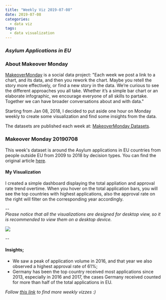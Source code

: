 ```yaml
---
title: "Weekly Viz 2019-07-08"
date: 2019-07-08
categories:
  - data viz
tags:
  - data visualization
---
```


### *Asylum Applications in EU*


### About Makeover Monday

[MakeoverMonday](http://www.makeovermonday.co.uk/) is a social data project:
"Each week we post a link to a chart, and its data, and then you rework the chart.
Maybe you retell the story more effectively, or find a new story in the data.
We’re curious to see the different approaches you all take. Whether it’s a simple bar chart or an elaborate infographic, we encourage everyone of all skills to partake.
Together we can have broader conversations about and with data."

Starting from Jan 08, 2018, I decided to put aside one hour on Monday weekly to create some visualization and find some insights from the data.

The datasets are published each week at: [MakeoverMonday Datasets](http://www.makeovermonday.co.uk/data/).

### Makeover Monday 20190708

This week's dataset is around the Asylum applications in EU countries from people outside EU from 2009 to 2018 by decision types. You can find the original article [here](https://www.easo.europa.eu/asylum-trends-annual-report-2018). 

#### My Visualization

I created a simple dashboard displaying the total appliation and approval rate trend overtime. When you hover on the total application bars, you will see the top countries with highest applications, also the approval rate on the right will filter on the corresponding year accordingly.  

--  
*Please notice that all the visualizations are designed for desktop view, so it is recommended to view them on a desktop device.*  

<div class='tableauPlaceholder' id='viz1562639727389' style='position: relative'>
<noscript><a href='#'>
  <img alt=' ' src='https:&#47;&#47;public.tableau.com&#47;static&#47;images&#47;Ma&#47;MakeOverMonday20190708&#47;AsylumApplicationsinEU&#47;1_rss.png' style='border: none' />
</a></noscript>
<object class='tableauViz'  style='display:none;'>
  <param name='host_url' value='https%3A%2F%2Fpublic.tableau.com%2F' />
  <param name='embed_code_version' value='3' />
  <param name='site_root' value='' />
  <param name='name' value='MakeOverMonday20190708&#47;AsylumApplicationsinEU' />
  <param name='tabs' value='no' />
  <param name='toolbar' value='yes' />
  <param name='static_image' value='https:&#47;&#47;public.tableau.com&#47;static&#47;images&#47;Ma&#47;MakeOverMonday20190708&#47;AsylumApplicationsinEU&#47;1.png' />
  <param name='animate_transition' value='yes' />
  <param name='display_static_image' value='yes' />
  <param name='display_spinner' value='yes' />
  <param name='display_overlay' value='yes' />
  <param name='display_count' value='yes' />
  <param name='filter' value='publish=yes' />
</object></div>            
<script type='text/javascript'>       
  var divElement = document.getElementById('viz1562639727389');        
  var vizElement = divElement.getElementsByTagName('object')[0];          
  vizElement.style.width='800px';vizElement.style.height='827px';         
  var scriptElement = document.createElement('script');                   
  scriptElement.src = 'https://public.tableau.com/javascripts/api/viz_v1.js'; 
  vizElement.parentNode.insertBefore(scriptElement, vizElement);              
</script>
  
--  

#### Insights;
* We saw a peak of application volume in 2016, and that year we also observed a highest approval rate of 61%;  
* Germany has been the top country received most applications since 2013, especially in 2016 and 2017, the cases Germany received counted for more than half of the total applications in EU.  



*Follow [this link](https://yudong-94.github.io/personal-website/project/MakeOverMonday2019/) to find more weekly vizzes :)*